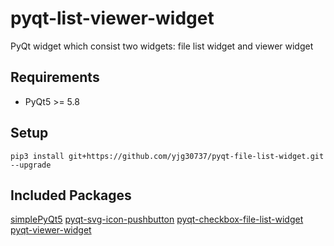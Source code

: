 # pyqt-list-viewer-widget
PyQt widget which consist two widgets: file list widget and viewer widget

## Requirements
* PyQt5 >= 5.8

## Setup
`pip3 install git+https://github.com/yjg30737/pyqt-file-list-widget.git --upgrade`  

## Included Packages
<a href="https://github.com/yjg30737/simplePyQt5.git">simplePyQt5</a>
<a href="https://github.com/yjg30737/pyqt-svg-icon-pushbutton.git">pyqt-svg-icon-pushbutton</a>
<a href="https://github.com/yjg30737/pyqt-checkbox-file-list-widget.git">pyqt-checkbox-file-list-widget</a>
<a href="https://github.com/yjg30737/pyqt-viewer-widget.git">pyqt-viewer-widget</a>
